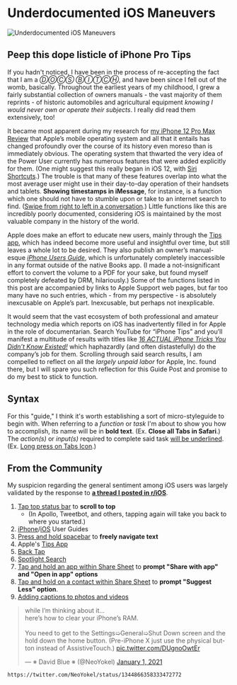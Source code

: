 # Underdocumented iOS Maneuvers

![Underdocumented iOS Maneuvers ](https://i.snap.as/vYlsxofN.jpg)

## Peep this dope listicle of iPhone Pro Tips

If you hadn't noticed, I have been in the process of re-accepting the fact that I am a *ⒹⓄⒸⓈ ⒷⒾⓉⒸⒽ*, and have been since I fell out of the womb, basically. Throughout the earliest years of my childhood, I grew a fairly substantial collection of owners manuals - the vast majority of them reprints - of historic automobiles and agricultural equipment *knowing I would never own or operate their subjects*. I really did read them extensively, too! 



It became most apparent during my research for [my iPhone 12 Pro Max Review](https://github.com/extratone/bilge/issues/45) that Apple’s mobile operating system and all that it entails has changed profoundly over the course of its history even moreso than is immediately obvious. The operating system that thwarted the very idea of the Power User currently has numerous features that were added explicitly for them. (One might suggest this really began in iOS 12, with [Siri Shortcuts](http://bilge.world/siri-shortcuts-ios12-review).) The trouble is that many of these features overlap into what the most average user might use in their day-to-day operation of their handsets and tablets. **Showing timestamps in iMessage**, for instance, is a function which one should not have to stumble upon or take to an internet search to find. (<u>Swipe from right to left in a conversation</u>.) Little functions like this are incredibly poorly documented, considering iOS is maintained by the most valuable company in the history of the world.

Apple does make an effort to educate new users, mainly through the [Tips app](https://apps.apple.com/us/app/tips/id1069509450), which has indeed become more useful and insightful over time, but still leaves a whole lot to be desired. They also publish an owner’s manual-esque *[iPhone Users Guide](https://itunes.apple.com/WebObjects/MZStore.woa/wa/viewBook?id=1515995528)*, which is unfortunately completely inaccessible in any format outside of the native Books app. (I made a not-insignificant effort to convert the volume to a PDF for your sake, but found myself completely defeated by DRM, hilariously.) Some of the functions listed in this post are accompanied by links to Apple Support web pages, but far too many have no such entries, which - from my perspective - is absolutely inexcusable on Apple’s part. Inexcusable, but perhaps not inexplicable. 

It would seem that the vast ecosystem of both professional and amateur technology media which reports on iOS has inadvertently filled in for Apple in the role of documentarian. Search YouTube for “iPhone Tips” and you’ll manifest a multitude of results with titles like *[16 ACTUAL iPhone Tricks You Didn’t Know Existed!](https://youtu.be/YKOY6-ZdUo8)* which haphazardly (and often distastefully) do the company’s job for them. Scrolling through said search results, I am compelled to reflect on all the *largely unpaid labor* for Apple, Inc. found there, but I will spare you such reflection for this Guide Post and promise to do my best to stick to function.

## Syntax

For this "guide," I think it's worth establishing a sort of micro-styleguide to begin with. When referring to a *function* or *task* I'm about to show you how to accomplish, its name will be in **bold text**. (Ex. **Close all Tabs in Safari**.) The *action(s)* or *input(s)* required to complete said task <u>will be underlined</u>. (Ex. <u>Long press on Tabs Icon</u>.)

## From the Community

My suspicion regarding the general sentiment among iOS users was largely validated by the response to [**a thread I posted in r/iOS**](https://www.reddit.com/r/ios/comments/l5p7ly/underdocumented_ios_functions_stuff_you_wish/). 

1. <u>Tap top status bar</u> to **scroll to top**
   + (In Apollo, Tweetbot, and others, tapping again will take you back to where you started.)
2. [iPhone](https://support.apple.com/en-ca/guide/iphone/welcome/ios)/[iOS](https://itunes.apple.com/WebObjects/MZStore.woa/wa/viewBook?id=1515995528) User Guides
3. <u>Press and hold spacebar</u> to **freely navigate text**
4. Apple's [Tips App](https://apps.apple.com/gb/app/tips/id1069509450)
5. [Back Tap](https://support.apple.com/en-us/HT211781)
6. [Spotlight Search](https://support.apple.com/en-us/HT201285)
7. <u>Tap and hold an app within Share Sheet</u> to **prompt "Share with app" and "Open in app" options**
8. <u>Tap and hold on a contact within Share Sheet</u> to **prompt "Suggest Less" option**.
9. [Adding captions to photos and videos](https://www.macrumors.com/how-to/add-captions-photos-iphone-ipad/)



<blockquote class="twitter-tweet tw-align-center" data-partner="tweetdeck"><p lang="en" dir="ltr">while I’m thinking about it...<br>here’s how to clear your iPhone’s RAM.<br><br>You need to get to the Settings➯General➯Shut Down screen and the hold down the home button. (Pre-iPhone X just use the physical button instead of AssistiveTouch.) <a href="https://t.co/DUgnoOwtEr">pic.twitter.com/DUgnoOwtEr</a></p>&mdash; ※ David Blue ※ (@NeoYokel) <a href="https://twitter.com/NeoYokel/status/1344866358333472772">January 1, 2021</a></blockquote>
<script async src="https://platform.twitter.com/widgets.js" charset="utf-8"></script>

`https://twitter.com/NeoYokel/status/1344866358333472772`

